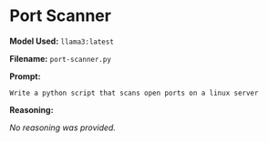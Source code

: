 # Port Scanner

**Model Used:** `llama3:latest`

**Filename:** `port-scanner.py`

**Prompt:**

```
Write a python script that scans open ports on a linux server
```

**Reasoning:**

_No reasoning was provided._